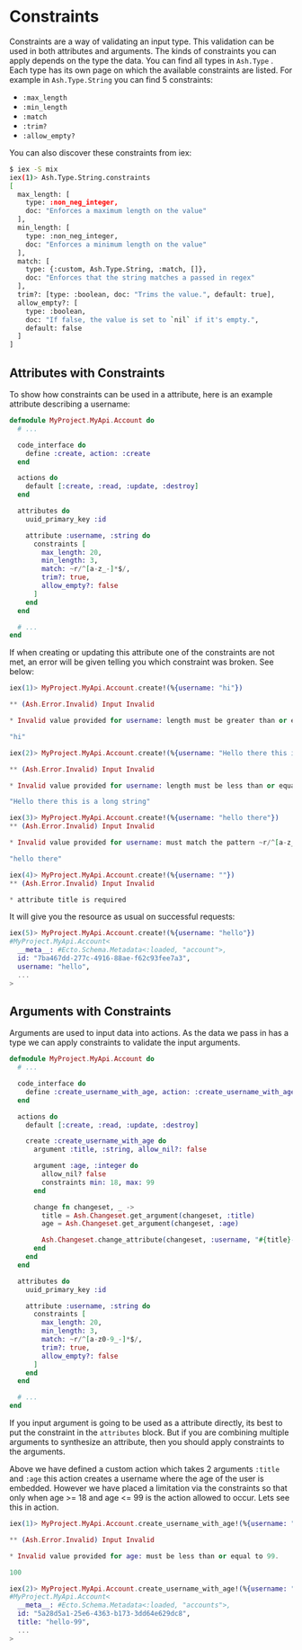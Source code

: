 # Constraints

Constraints are a way of validating an input type. This validation can be used in both attributes and arguments. The kinds of constraints you can apply depends on the type the data. You can find all types in `Ash.Type` . Each type has its own page on which the available constraints are listed. For example in `Ash.Type.String` you can find 5 constraints:

- `:max_length`
- `:min_length`
- `:match`
- `:trim?`
- `:allow_empty?`

You can also discover these constraints from iex:

```bash
$ iex -S mix
iex(1)> Ash.Type.String.constraints
[
  max_length: [
    type: :non_neg_integer,
    doc: "Enforces a maximum length on the value"
  ],
  min_length: [
    type: :non_neg_integer,
    doc: "Enforces a minimum length on the value"
  ],
  match: [
    type: {:custom, Ash.Type.String, :match, []},
    doc: "Enforces that the string matches a passed in regex"
  ],
  trim?: [type: :boolean, doc: "Trims the value.", default: true],
  allow_empty?: [
    type: :boolean,
    doc: "If false, the value is set to `nil` if it's empty.",
    default: false
  ]
]
```

## Attributes with Constraints

To show how constraints can be used in a attribute, here is an example attribute describing a username:

```elixir
defmodule MyProject.MyApi.Account do
  # ...

  code_interface do
    define :create, action: :create
  end

  actions do
    default [:create, :read, :update, :destroy]
  end

  attributes do
    uuid_primary_key :id

    attribute :username, :string do
      constraints [
        max_length: 20,
        min_length: 3,
        match: ~r/^[a-z_-]*$/,
        trim?: true,
        allow_empty?: false
      ]
    end
  end

  # ...
end
```

If when creating or updating this attribute one of the constraints are not met, an error will be given telling you which constraint was broken. See below:

```elixir
iex(1)> MyProject.MyApi.Account.create!(%{username: "hi"})

** (Ash.Error.Invalid) Input Invalid

* Invalid value provided for username: length must be greater than or equal to 3.

"hi"

iex(2)> MyProject.MyApi.Account.create!(%{username: "Hello there this is a long string"})

** (Ash.Error.Invalid) Input Invalid

* Invalid value provided for username: length must be less than or equal to 20.

"Hello there this is a long string"

iex(3)> MyProject.MyApi.Account.create!(%{username: "hello there"})
** (Ash.Error.Invalid) Input Invalid

* Invalid value provided for username: must match the pattern ~r/^[a-z_-]*$/.

"hello there"

iex(4)> MyProject.MyApi.Account.create!(%{username: ""})
** (Ash.Error.Invalid) Input Invalid

* attribute title is required
```

It will give you the resource as usual on successful requests:

```elixir
iex(5)> MyProject.MyApi.Account.create!(%{username: "hello"})
#MyProject.MyApi.Account<
  __meta__: #Ecto.Schema.Metadata<:loaded, "account">,
  id: "7ba467dd-277c-4916-88ae-f62c93fee7a3",
  username: "hello",
  ...
>
```

## Arguments with Constraints

Arguments are used to input data into actions. As the data we pass in has a type we can apply constraints to validate the input arguments.

```elixir
defmodule MyProject.MyApi.Account do
  # ...

  code_interface do
    define :create_username_with_age, action: :create_username_with_age
  end

  actions do
    default [:create, :read, :update, :destroy]

    create :create_username_with_age do
      argument :title, :string, allow_nil?: false

      argument :age, :integer do
        allow_nil? false
        constraints min: 18, max: 99
      end

      change fn changeset, _ ->
        title = Ash.Changeset.get_argument(changeset, :title)
        age = Ash.Changeset.get_argument(changeset, :age)

        Ash.Changeset.change_attribute(changeset, :username, "#{title}-#{age}")
      end
    end
  end

  attributes do
    uuid_primary_key :id

    attribute :username, :string do
      constraints [
        max_length: 20,
        min_length: 3,
        match: ~r/^[a-z0-9_-]*$/,
        trim?: true,
        allow_empty?: false
      ]
    end
  end

  # ...
end
```

If you input argument is going to be used as a attribute directly, its best to put the constraint in the `attributes` block. But if you are combining multiple arguments to synthesize an attribute, then you should apply constraints to the arguments.

Above we have defined a custom action which takes 2 arguments `:title` and `:age` this action creates a username where the age of the user is embedded. However we have placed a limitation via the constraints so that only when age >= 18 and age <= 99 is the action allowed to occur. Lets see this in action.

```elixir
iex(1)> MyProject.MyApi.Account.create_username_with_age!(%{username: "hello", age: 100})

** (Ash.Error.Invalid) Input Invalid

* Invalid value provided for age: must be less than or equal to 99.

100

iex(2)> MyProject.MyApi.Account.create_username_with_age!(%{username: "hello", age: 99})
#MyProject.MyApi.Account<
  __meta__: #Ecto.Schema.Metadata<:loaded, "accounts">,
  id: "5a28d5a1-25e6-4363-b173-3dd64e629dc8",
  title: "hello-99",
  ...
>
```
